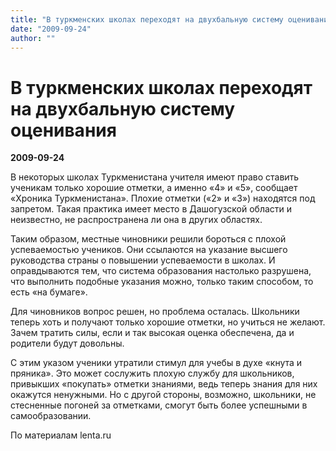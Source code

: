 ```yaml
---
title: "В туркменских школах переходят на двухбальную систему оценивания"
date: "2009-09-24"
author: ""
---
```


# В туркменских школах переходят на двухбальную систему оценивания

**2009-09-24** 

В некоторых школах Туркменистана учителя имеют право ставить ученикам только хорошие отметки, а именно «4» и «5», сообщает «Хроника Туркменистана». Плохие отметки («2» и «3») находятся под запретом. Такая практика имеет место в Дашогузской области и неизвестно, не распространена ли она в других областях.

Таким образом, местные чиновники решили бороться с плохой успеваемостью учеников. Они ссылаются на указание высшего руководства страны о повышении успеваемости в школах. И оправдываются тем, что система образования настолько разрушена, что выполнить подобные указания можно, только таким способом, то есть «на бумаге».

Для чиновников вопрос решен, но проблема осталась. Школьники теперь хоть и получают только хорошие отметки, но учиться не желают. Зачем тратить силы, если и так высокая оценка обеспечена, да и родители будут довольны.

С этим указом ученики утратили стимул для учебы в духе «кнута и пряника». Это может сослужить плохую службу для школьников, привыкших «покупать» отметки знаниями, ведь теперь знания для них окажутся ненужными. Но с другой стороны, возможно, школьники, не стесненные погоней за отметками, смогут быть более успешными в самообразовании.

По материалам lenta.ru